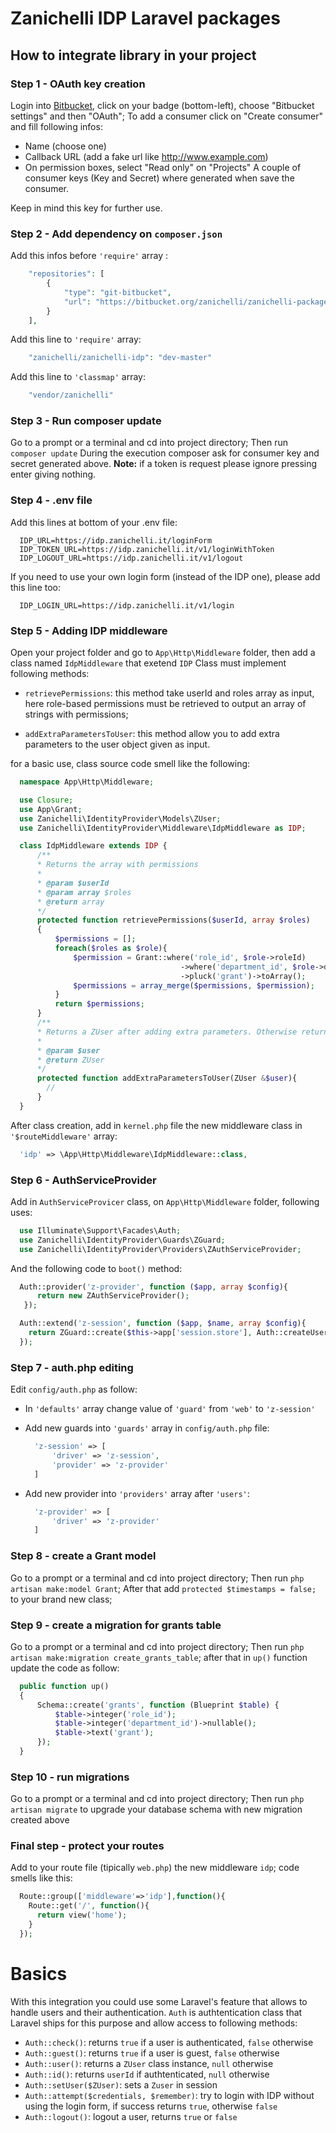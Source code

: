 # Zanichelli IDP Laravel packages

## How to integrate library in your project

### Step 1 - OAuth key creation

Login into [Bitbucket](https://bitbucket.org), click on your badge (bottom-left), choose "Bitbucket settings" and then "OAuth";
To add a consumer click on "Create consumer" and fill following infos:

* Name (choose one)
* Callback URL (add a fake url like http://www.example.com)
* On permission boxes, select "Read only" on "Projects"
A couple of consumer keys (Key and Secret) where generated when save the consumer.

Keep in mind this key for further use.

### Step 2 - Add dependency on `composer.json`

Add this infos before `'require'` array :

```php
    "repositories": [
        {
            "type": "git-bitbucket",
            "url": "https://bitbucket.org/zanichelli/zanichelli-packages"
        }
    ],
```

Add this line to `'require'` array:

```php
    "zanichelli/zanichelli-idp": "dev-master"
```

Add this line to `'classmap'` array:

```php
    "vendor/zanichelli"
```

### Step 3 - Run composer update

Go to a prompt or a terminal and cd into project directory;
Then run `composer update`
During the execution composer ask for consumer key and secret generated above.
**Note:** if a token is request please ignore pressing enter giving nothing.

### Step 4 - .env file

Add this lines at bottom of your .env file:

```
  IDP_URL=https://idp.zanichelli.it/loginForm
  IDP_TOKEN_URL=https://idp.zanichelli.it/v1/loginWithToken
  IDP_LOGOUT_URL=https://idp.zanichelli.it/v1/logout
```

If you need to use your own login form (instead of the IDP one), please add this line too:

```
  IDP_LOGIN_URL=https://idp.zanichelli.it/v1/login
```

### Step 5 - Adding IDP middleware 

Open your project folder and go to `App\Http\Middleware` folder, then add a class named `IdpMiddleware` that exetend `IDP`
Class must implement following methods:

* `retrievePermissions`: this method take userId and roles array as input, here role-based permissions must be retrieved to output an array of strings with permissions;
  
* `addExtraParametersToUser`: this method allow you to add extra parameters to the user object given as input.

for a basic use, class source code smell like the following:

```php
  namespace App\Http\Middleware;

  use Closure;
  use App\Grant;
  use Zanichelli\IdentityProvider\Models\ZUser;
  use Zanichelli\IdentityProvider\Middleware\IdpMiddleware as IDP;

  class IdpMiddleware extends IDP {
      /**
      * Returns the array with permissions
      *
      * @param $userId
      * @param array $roles
      * @return array
      */
      protected function retrievePermissions($userId, array $roles)
      {
          $permissions = [];
          foreach($roles as $role){
              $permission = Grant::where('role_id', $role->roleId)
                                      ->where('department_id', $role->departmentId)
                                      ->pluck('grant')->toArray();
              $permissions = array_merge($permissions, $permission);
          }
          return $permissions;
      }
      /**
      * Returns a ZUser after adding extra parameters. Otherwise return $user
      *
      * @param $user
      * @return ZUser
      */
      protected function addExtraParametersToUser(ZUser &$user){
        //
      }
  }

```
After class creation, add in `kernel.php` file the new middleware class in `'$routeMiddleware'` array:

```php
  'idp' => \App\Http\Middleware\IdpMiddleware::class,
```

### Step 6 - AuthServiceProvider

Add in `AuthServiceProvicer` class, on `App\Http\Middleware` folder, following uses:

```php
  use Illuminate\Support\Facades\Auth;
  use Zanichelli\IdentityProvider\Guards\ZGuard;
  use Zanichelli\IdentityProvider\Providers\ZAuthServiceProvider;
```

And the following code to `boot()` method:

```php
  Auth::provider('z-provider', function ($app, array $config){
      return new ZAuthServiceProvider();
   });

  Auth::extend('z-session', function ($app, $name, array $config){
    return ZGuard::create($this->app['session.store'], Auth::createUserProvider($config['provider']));
  });
```

### Step 7 - auth.php editing

Edit `config/auth.php` as follow:

* In `'defaults'` array change value of `'guard'` from `'web'` to `'z-session'`

* Add new guards into `'guards'` array in `config/auth.php` file:
  
  ```php
    'z-session' => [
        'driver' => 'z-session',
        'provider' => 'z-provider'
    ]
  ```

* Add new provider into `'providers'` array after `'users'`:
  
  ```php
    'z-provider' => [
        'driver' => 'z-provider'
    ]
  ```

### Step 8 - create a Grant model

Go to a prompt or a terminal and cd into project directory;
Then run `php artisan make:model Grant`;
After that add `protected $timestamps = false;` to your brand new class;

### Step 9 - create a migration for grants table

Go to a prompt or a terminal and cd into project directory;
Then run `php artisan make:migration create_grants_table`;
after that in `up()` function update the code as follow:

```php
  public function up()
  {
      Schema::create('grants', function (Blueprint $table) {
          $table->integer('role_id');
          $table->integer('department_id')->nullable();
          $table->text('grant');
      });
  }
```

### Step 10 - run migrations

Go to a prompt or a terminal and cd into project directory;
Then run `php artisan migrate` to upgrade your database schema 
with new migration created above

### Final step - protect your routes

Add to your route file (tipically `web.php`) the new middleware `idp`; code smells like this:

```php
  Route::group(['middleware'=>'idp'],function(){
    Route::get('/', function(){
      return view('home');
    }
  });
```

# Basics

With this integration you could use some Laravel's feature that allows to handle users and their authentication.
`Auth` is authtentication class that Laravel ships for this purpose and allow access to following methods:

* `Auth::check()`: returns `true` if a user is authenticated, `false` otherwise
* `Auth::guest()`: returns `true` if a user is guest, `false` otherwise
* `Auth::user()`: returns a `ZUser` class instance, `null` otherwise
* `Auth::id()`: returns `userId` if authtenticated, `null` otherwise
* `Auth::setUser($ZUser)`: sets a `Zuser` in session
* `Auth::attempt($credentials, $remember)`: try to login with IDP without using the login form, if success returns `true`, otherwise `false`
* `Auth::logout()`: logout a user, returns `true` or `false`